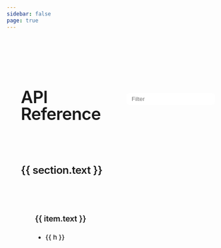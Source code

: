 ```yaml
---
sidebar: false
page: true
---
```


<script setup>
import apiIndex from './index.json'
import { ref, computed } from 'vue'

const query = ref('')

const filtered = computed(() => {
  const q = query.value
  return apiIndex.map(section => {
    const items = section.items.map(({ text, link, headers }) => {
      headers = headers.filter(h => {
        return h.toLowerCase().includes(q.toLowerCase())
      })
      return headers.length ? { text, link, headers } : null
    }).filter(i => i)
    return items.length ? { text: section.text, items } : null
  }).filter(i => i)
})

// same as vitepress' slugify logic
function slugify(text) {
  return text
    // Replace special characters
    .replace(/[\s~`!@#$%^&*()\-_+=[\]{}|\\;:"'<>,.?/]+/g, '-')
    // Remove continuous separators
    .replace(/\-{2,}/g, '-')
    // Remove prefixing and trailing separators
    .replace(/^\-+|\-+$/g, '')
    // ensure it doesn't start with a number (#121)
    .replace(/^(\d)/, '_$1')
    // lowercase
    .toLowerCase()
}
</script>

<div id="api-index">
  <div class="header">
    <h1>API Reference</h1>
    <input class="api-filter" placeholder="Filter" v-model="query">
  </div>

  <div v-for="section of filtered" class="api-section">
    <h2>{{ section.text }}</h2>
    <div class="api-groups">
      <div v-for="item of section.items" class="api-group">
        <h3>{{ item.text }}</h3>
        <ul>
          <li v-for="h of item.headers">
            <a :href="item.link + '.html#' + slugify(h)">{{ h }}</a>
          </li>
        </ul>
      </div>
    </div>
  </div>
</div>

<style scoped>
#api-index {
  max-width: 1024px;
  margin: 0px auto;
  padding: 64px 32px;
}

h1,
h2,
h3 {
  font-weight: 600;
  line-height: 1;
}

h1,
h2 {
  letter-spacing: -0.02em;
}

h1 {
  font-size: 38px;
}

h2 {
  font-size: 24px;
  color: var(--vt-c-text-1);
  margin: 36px 0;
  transition: color 0.5s;
  padding-top: 36px;
  border-top: 1px solid var(--vt-c-divider-light);
}

h3 {
  letter-spacing: -0.01em;
  color: var(--vt-c-green);
  font-size: 18px;
  margin-bottom: 1em;
  transition: color 0.5s;
}

.api-section {
  margin-bottom: 64px;
}

.api-groups a {
  font-size: 15px;
  font-weight: 500;
  line-height: 2;
  color: var(--vt-c-text-code);
  transition: color 0.5s;
}

.dark api-groups a {
  font-weight: 400;
}

.api-groups a:hover {
  color: var(--vt-c-green);
  transition: none;
}

.api-group {
  break-inside: avoid;
  margin-bottom: 20px;
  background-color: var(--vt-c-bg-soft);
  border-radius: 8px;
  padding: 28px 32px;
  transition: background-color 0.5s;
}

.header {
  display: flex;
  align-items: center;
  justify-content: space-between;
}

.api-filter {
  border: 1px solid var(--vt-c-divider);
  border-radius: 8px;
  padding: 6px 12px;
}

.api-filter:focus {
  border-color: var(--vt-c-green-light);
}

@media (max-width: 768px) {
  #api-index {
    padding: 42px 24px;
  }
  h1 {
    font-size: 32px;
    margin-bottom: 24px;
  }
  h2 {
    font-size: 22px;
    margin: 42px 0 32px;
    padding-top: 32px;
  }
  .api-groups a {
    font-size: 14px;
  }
  .header {
    display: block;
  }
}

@media (min-width: 768px) {
  .api-groups {
    columns: 2;
  }
}

@media (min-width: 1024px) {
  .api-groups {
    columns: 3;
  }
}
</style>
